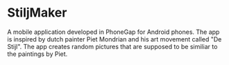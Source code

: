 # StiljMaker
A mobile application developed in PhoneGap for Android phones. The app is inspired by dutch painter Piet Mondrian and his art movement called "De Stijl".
The app creates random pictures that are supposed to be similiar to the paintings by Piet.
